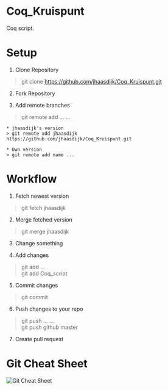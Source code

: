 # Coq_Kruispunt
Coq script. 

# Setup

1. Clone Repository
> git clone https://github.com/jhaasdijk/Coq_Kruispunt.git

2. Fork Repository

3. Add remote branches
> git remote add ... ...

    * jhaasdijk's version
    > git remote add jhaasdijk https://github.com/jhaasdijk/Coq_Kruispunt.git

    * Own version
    > git remote add name ...

# Workflow

1. Fetch newest version
> git fetch jhaasdijk

2. Merge fetched version
> git merge jhaasdijk

3. Change something

4. Add changes
> git add ...	
> git add Coq_script

5. Commit changes
> git commit

6. Push changes to your repo
> git push ... ...	
> git push github master

7. Create pull request

# Git Cheat Sheet

[git_cheat_sheet]: https://www.git-tower.com/blog/content/posts/54-git-cheat-sheet/git-cheat-sheet-large01.png "Git Cheat Sheet"
![Git Cheat Sheet][git_cheat_sheet]
